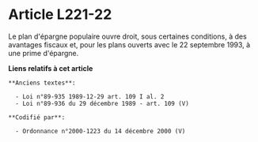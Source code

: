 # Article L221-22

Le plan d'épargne populaire ouvre droit, sous certaines conditions, à des avantages fiscaux et, pour les plans ouverts avec
le 22 septembre 1993, à une prime d'épargne.

**Liens relatifs à cet article**

	**Anciens textes**:

	  - Loi n°89-935 1989-12-29 art. 109 I al. 2
	  - Loi n°89-936 du 29 décembre 1989 - art. 109 (V)

	**Codifié par**:

	  - Ordonnance n°2000-1223 du 14 décembre 2000 (V)
